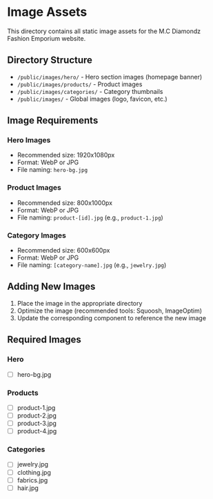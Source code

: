 # Image Assets

This directory contains all static image assets for the M.C Diamondz Fashion Emporium website.

## Directory Structure

- `/public/images/hero/` - Hero section images (homepage banner)
- `/public/images/products/` - Product images
- `/public/images/categories/` - Category thumbnails
- `/public/images/` - Global images (logo, favicon, etc.)

## Image Requirements

### Hero Images
- Recommended size: 1920x1080px
- Format: WebP or JPG
- File naming: `hero-bg.jpg`

### Product Images
- Recommended size: 800x1000px
- Format: WebP or JPG
- File naming: `product-[id].jpg` (e.g., `product-1.jpg`)

### Category Images
- Recommended size: 600x600px
- Format: WebP or JPG
- File naming: `[category-name].jpg` (e.g., `jewelry.jpg`)

## Adding New Images

1. Place the image in the appropriate directory
2. Optimize the image (recommended tools: Squoosh, ImageOptim)
3. Update the corresponding component to reference the new image

## Required Images

### Hero
- [ ] hero-bg.jpg

### Products
- [ ] product-1.jpg
- [ ] product-2.jpg
- [ ] product-3.jpg
- [ ] product-4.jpg

### Categories
- [ ] jewelry.jpg
- [ ] clothing.jpg
- [ ] fabrics.jpg
- [ ] hair.jpg

